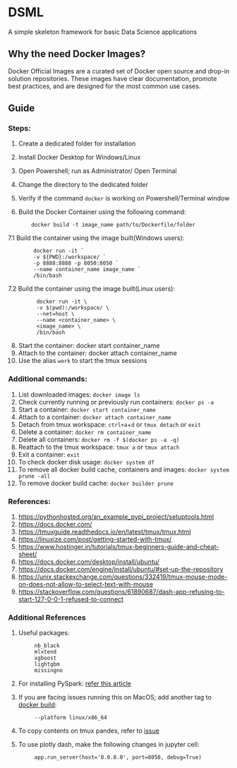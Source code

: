 # DSML
A simple skeleton framework for basic Data Science applications 

## Why the need Docker Images?
Docker Official Images are a curated set of Docker open source and drop-in solution repositories. These images have clear documentation, promote best practices, and are designed for the most common use cases.

## Guide


### Steps:
1.  Create a dedicated folder for installation
2.  Install Docker Desktop for Windows/Linux
3.  Open Powershell; run as Administrator/ Open Terminal
4.  Change the directory to the dedicated folder
5.  Verify if the command `docker` is working on Powershell/Terminal window
6.  Build the Docker Container using the following command:

            docker build -t image_name path/to/Dockerfile/folder
7.1  Build the container using the image built(Windows users):

            docker run -it `
            -v ${PWD}:/workspace/ `
            -p 8888:8888 -p 8050:8050 `
            --name container_name image_name `
            /bin/bash
7.2  Build the container using the image built(Linux users):

             docker run -it \
             -v $(pwd):/workspace/ \
             --net=host \
             --name <container_name> \
             <image_name> \
             /bin/bash
8.  Start the container:
            docker start container_name
9.  Attach to the container:
            docker attach container_name
10. Use the alias `work` to start the tmux sessions


### Additional commands:
1.  List downloaded images: `docker image ls`
2.  Check currently running or previously run containers: `docker ps -a`
3.  Start a container: `docker start container_name`
4.  Attach to a container: `docker attach container_name`
5.  Detach from tmux workspace: `ctrl+a`+`d` or `tmux detach` or `exit`
6.  Delete a container: `docker rm container_name`
7.  Delete all containers: `docker rm -f $(docker ps -a -q)`
8.  Reattach to the tmux workspace: `tmux a` or `tmux attach`
9.  Exit a container: `exit`
10. To check docker disk usage: `docker system df`
11. To remove all docker build cache, containers and images: `docker system prune -all`
12. To remove docker build cache: `docker builder prune`


### References:

1. https://pythonhosted.org/an_example_pypi_project/setuptools.html
2. https://docs.docker.com/
3. https://tmuxguide.readthedocs.io/en/latest/tmux/tmux.html
4. https://linuxize.com/post/getting-started-with-tmux/
5. https://www.hostinger.in/tutorials/tmux-beginners-guide-and-cheat-sheet/
6. https://docs.docker.com/desktop/install/ubuntu/
7. https://docs.docker.com/engine/install/ubuntu/#set-up-the-repository
8. https://unix.stackexchange.com/questions/332419/tmux-mouse-mode-on-does-not-allow-to-select-text-with-mouse
9. https://stackoverflow.com/questions/61890687/dash-app-refusing-to-start-127-0-0-1-refused-to-connect

### Additional References

1. Useful packages:

            nb_black
            mlxtend
            xgboost
            lightgbm
            missingno
2. For installing PySpark: [refer this article](https://patilvijay23.medium.com/installing-and-using-pyspark-on-linux-machine-e9f8dddc0c9a)
3. If you are facing issues running this on MacOS; add another tag to [docker build](https://stackoverflow.com/questions/70293560/tensorflow-pip-install-mac-docker-python3):
            
            --platform linux/x86_64

4. To copy contents on tmux pandes, refer to [issue](https://unix.stackexchange.com/questions/332419/tmux-mouse-mode-on-does-not-allow-to-select-text-with-mouse)
5. To use plotly dash, make the following changes in jupyter cell: 
            
            app.run_server(host='0.0.0.0', port=8050, debug=True)

